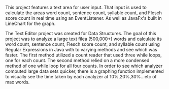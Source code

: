   This project features a text area for user input. That input is used to calculate the areas word count, sentence count, syllable count, and Flesch score count in real time using an EventListener. As well as JavaFx's built in LineChart for the graph.

  The Text Editor project was created for Data Structures. The goal of this project was to analyze a large text filea (500,000+) words and calculate its word count, sentence count, Flesch score count, and syllable count using Regular Expressions in Java with to varying methods and see which was faster. The first method utilized a count reader that used three while loops, one for each count. The second method relied on a more condensed method of one while loop for all four counts. In order to see which analyzer computed large data sets quicker, there is a graphing function implemented to visually see the time taken by each analyzer at 10%,20%,30%...etc of max words.

 
